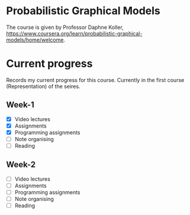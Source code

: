 # Probabilistic Graphical Models
The course is given by Professor Daphne Koller, https://www.coursera.org/learn/probabilistic-graphical-models/home/welcome.

# Current progress
Records my current progress for this course. Currently in the first course (Representation) of the seires.

## Week-1
- [x] Video lectures
- [x] Assignments
- [x] Programming assignments
- [ ] Note organising
- [ ] Reading

## Week-2
- [ ] Video lectures
- [ ] Assignments
- [ ] Programming assignments
- [ ] Note organising
- [ ] Reading
